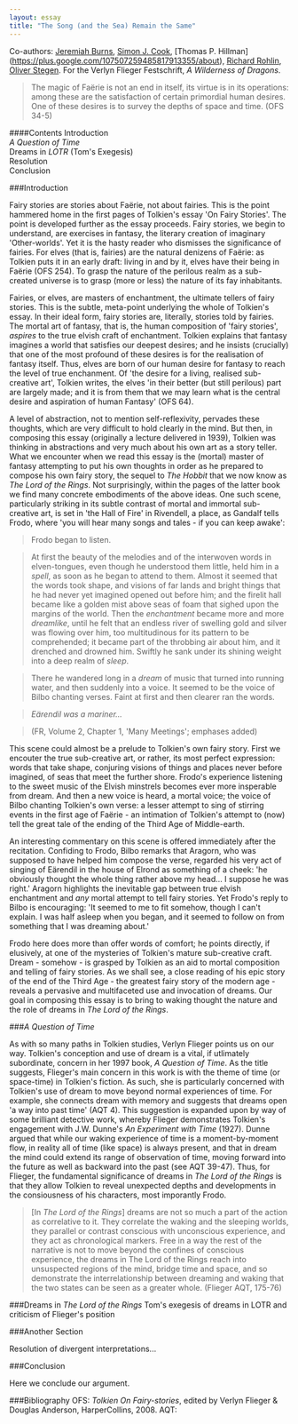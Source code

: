 ```yaml
---
layout: essay
title: "The Song (and the Sea) Remain the Same"
---
```

Co-authors: [Jeremiah Burns](https://plus.google.com/+JeremiahBurns/about), [Simon J. Cook](https://plus.google.com/+simoncook/about), [Thomas P. Hillman] (https://plus.google.com/107507259485817913355/about), [Richard Rohlin](https://plus.google.com/+RichardRohlin/about), [Oliver Stegen](https://plus.google.com/+OliverStegen/about). For the Verlyn Flieger Festschrift, *A Wilderness of Dragons*.


>The magic of Faërie is not an end in itself, its virtue is in its operations: among these are the satisfaction of certain primordial human desires. One of these desires is to survey the depths of space and time. (OFS 34-5)


####Contents
Introduction  
*A Question of Time*  
Dreams in *LOTR* (Tom's Exegesis)  
Resolution  
Conclusion  


###Introduction

Fairy stories are stories about Faërie, not about fairies. This is the point hammered home in the first pages of Tolkien's essay 'On Fairy Stories'. The point is developed further as the essay proceeds. Fairy stories, we begin to understand, are exercises in fantasy, the literary creation of  imaginary 'Other-worlds'. Yet it is the hasty reader who dismisses the significance of fairies. For elves (that is, fairies) are the natural denizens of Faërie: as Tolkien puts it in an early draft: living in and by it, elves have their being in Faërie (OFS 254). To grasp the nature of the perilous realm as a sub-created universe is to grasp (more or less) the nature of its fay inhabitants.

Fairies, or elves, are masters of enchantment, the ultimate tellers of fairy stories. This is the subtle, meta-point underlying the whole of Tolkien's essay. In their ideal form, fairy stories are, literally, stories told by fairies. The mortal art of fantasy, that is, the human composition of 'fairy stories', *aspires* to the true elvish craft of enchantment. Tolkien explains that fantasy imagines a world that satisfies our deepest desires; and he insists (crucially) that one of the most profound of these desires is for the realisation of fantasy itself. Thus, elves are born of our human desire for fantasy to reach the level of true enchanment. Of 'the desire for a living, realised sub-creative art', Tolkien writes, the elves 'in their better (but still perilous) part are largely made; and it is from them that we may learn what is the central desire and aspiration of human Fantasy' (OFS 64).

A level of abstraction, not to mention self-reflexivity, pervades these thoughts, which are very difficult to hold clearly in the mind. But then, in composing this essay (originally a lecture delivered in 1939), Tolkien was thinking in abstractions and very much about his own art as a story teller. What we encounter when we read this essay is the (mortal) master of fantasy attempting to put his own thoughts in order as he prepared to compose his own fairy story, the sequel to *The Hobbit* that we now know as *The Lord of the Rings*. Not surprisingly, within the pages of the latter book we find many concrete embodiments of the above ideas. One such scene, particularly striking in its subtle contrast of mortal and immortal sub-creative art, is set in 'the Hall of Fire' in Rivendell, a place, as Gandalf tells Frodo, where 'you will hear many songs and tales - if you can keep awake':

>Frodo began to listen.  

>At first the beauty of the melodies and of the interwoven words in elven-tongues, even though he understood them little, held him in a *spell*, as soon as he began to attend to them. Almost it seemed that the words took shape, and visions of far lands and bright things that he had never yet imagined opened out before him; and the firelit hall became like a golden mist above seas of foam that sighed upon the margins of the world. Then the *enchantment* became more and more *dreamlike*, until he felt that an endless river of swelling gold and silver was flowing over him, too multitudinous for its pattern to be comprehended; it became part of the throbbing air about him, and it drenched and drowned him. Swiftly he sank under its shining weight into a deep realm of *sleep*. 

>There he wandered long in a *dream* of music that turned into running water, and then suddenly into a voice. It seemed to be the voice of Bilbo chanting verses. Faint at first and then clearer ran the words.  

>*Eärendil was a mariner...*      

>(FR, Volume 2, Chapter 1, 'Many Meetings'; emphases added)   

This scene could almost be a prelude to Tolkien's own fairy story. First we encouter the true sub-creative art, or rather, its most perfect expression: words that take shape, conjuring visions of things and places never before imagined, of seas that meet the further shore. Frodo's experience listening to the sweet music of the Elvish minstrels becomes ever more insperable from dream. And then a new voice is heard, a mortal voice; the voice of Bilbo chanting Tolkien's own verse: a lesser attempt to sing of stirring events in the first age of Faërie - an intimation of Tolkien's attempt to (now) tell the great tale of the ending of the Third Age of Middle-earth.

An interesting commentary on this scene is offered immediately after the recitation. Confiding to Frodo, Bilbo remarks that Aragorn, who was supposed to have helped him compose the verse, regarded his very act of singing of Eärendil in the house of Elrond as something of a cheek: 'he obviously thought the whole thing rather above my head... I suppose he was right.' Aragorn highlights the inevitable gap between true elvish enchantment and *any* mortal attempt to tell fairy stories. Yet Frodo's reply to Bilbo is encouraging: 'It seemed to me to fit somehow, though I can't explain. I was half asleep when you began, and it seemed to follow on from something that I was dreaming about.' 

Frodo here does more than offer words of comfort; he points directly, if elusively, at one of the mysteries of Tolkien's mature sub-creative craft. Dream - somehow - is grasped by Tolkien as an aid to mortal composition and telling of fairy stories. As we shall see, a close reading of his epic story of the end of the Third Age  - the greatest fairy story of the modern age - reveals a pervasive and multifaceted use and invocation of dreams. Our goal in composing this essay is to bring to waking thought the nature and the role of dreams in *The Lord of the Rings*.


###*A Question of Time*

As with so many paths in Tolkien studies, Verlyn Flieger points us on our way. Tolkien's conception and use of dream is a vital, if utlimately subordinate, concern in her 1997 book, *A Question of Time*. As the title suggests, Flieger's main concern in this work is with the theme of time (or space-time) in Tolkien's fiction. As such, she is particularly concerned with Tolkien's use of dream to move beyond normal experiences of time. For example, she connects dream with memory and suggests that dreams open 'a way into past time' (AQT 4). This suggestion is expanded upon by way of some brilliant detective work, whereby Flieger demonstrates Tolkien's engagement with J.W. Dunne's *An Experiment with Time* (1927). Dunne argued that while our waking experience of time is a moment-by-moment flow, in reality all of time (like space) is always present, and that in dream the mind could extend its range of observation of time, moving forward into the future as well as backward into the past (see AQT 39-47). Thus, for Flieger, the fundamental significance of dreams in *The Lord of the Rings* is that they allow Tolkien to reveal unexpected depths and developments in the consiousness of his characters, most imporantly Frodo.




>[In *The Lord of the Rings*] dreams are not so much a part of the action as correlative to it.  They correlate the waking and the sleeping worlds, they parallel or contrast conscious with unconscious experience, and they act as chronological markers. Free in a way the rest of the narrative is not to move beyond the confines of conscious experience, the dreams in The Lord of the Rings reach into unsuspected regions of the mind, bridge time and space, and so demonstrate the interrelationship between dreaming and waking that the two states can be seen as a greater whole. (Flieger AQT, 175-76)



###Dreams in *The Lord of the Rings*
Tom's exegesis of dreams in LOTR and criticism of Flieger's position


###Another Section

Resolution of divergent interpretations...




###Conclusion

Here we conclude our argument. 


###Bibliography
OFS: *Tolkien On Fairy-stories*, edited by Verlyn Flieger & Douglas Anderson, HarperCollins, 2008.
AQT: 

